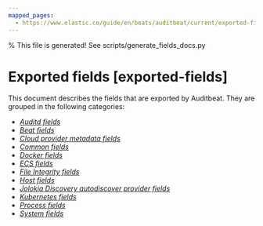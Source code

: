 ```yaml
---
mapped_pages:
  - https://www.elastic.co/guide/en/beats/auditbeat/current/exported-fields.html
---
```


% This file is generated! See scripts/generate_fields_docs.py

# Exported fields [exported-fields]

This document describes the fields that are exported by Auditbeat. They are grouped in the following categories:

* [*Auditd fields*](/reference/auditbeat/exported-fields-auditd.md)
* [*Beat fields*](/reference/auditbeat/exported-fields-beat-common.md)
* [*Cloud provider metadata fields*](/reference/auditbeat/exported-fields-cloud.md)
* [*Common fields*](/reference/auditbeat/exported-fields-common.md)
* [*Docker fields*](/reference/auditbeat/exported-fields-docker-processor.md)
* [*ECS fields*](/reference/auditbeat/exported-fields-ecs.md)
* [*File Integrity fields*](/reference/auditbeat/exported-fields-file_integrity.md)
* [*Host fields*](/reference/auditbeat/exported-fields-host-processor.md)
* [*Jolokia Discovery autodiscover provider fields*](/reference/auditbeat/exported-fields-jolokia-autodiscover.md)
* [*Kubernetes fields*](/reference/auditbeat/exported-fields-kubernetes-processor.md)
* [*Process fields*](/reference/auditbeat/exported-fields-process.md)
* [*System fields*](/reference/auditbeat/exported-fields-system.md)
